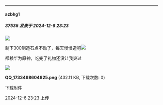 ﻿
*****

####  azbhg1  
##### 3753#       发表于 2024-12-6 23:23

<img src="https://p.sda1.dev/20/9128c1a2ae4bad4b2b5a77a4032454c8/axu5Qkep-kyu0Z2qT3cS1mc-wt.png" referrerpolicy="no-referrer">

剩下300制造石点不动了，每天慢慢造吧<img src="https://static.saraba1st.com/image/smiley/face2017/125.png" referrerpolicy="no-referrer">

都赖华为原神，吃完了礼物还没让我爽过

<img src="https://img.saraba1st.com/forum/202412/06/232327c6pqdxhgf3jvpzss.png" referrerpolicy="no-referrer">

<strong>QQ_1733498604625.png</strong> (432.11 KB, 下载次数: 0)

下载附件

2024-12-6 23:23 上传

